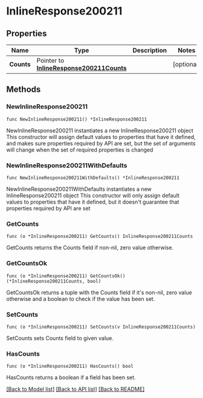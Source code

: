 # InlineResponse200211

## Properties

Name | Type | Description | Notes
------------ | ------------- | ------------- | -------------
**Counts** | Pointer to [**InlineResponse200211Counts**](InlineResponse200211Counts.md) |  | [optional] 

## Methods

### NewInlineResponse200211

`func NewInlineResponse200211() *InlineResponse200211`

NewInlineResponse200211 instantiates a new InlineResponse200211 object
This constructor will assign default values to properties that have it defined,
and makes sure properties required by API are set, but the set of arguments
will change when the set of required properties is changed

### NewInlineResponse200211WithDefaults

`func NewInlineResponse200211WithDefaults() *InlineResponse200211`

NewInlineResponse200211WithDefaults instantiates a new InlineResponse200211 object
This constructor will only assign default values to properties that have it defined,
but it doesn't guarantee that properties required by API are set

### GetCounts

`func (o *InlineResponse200211) GetCounts() InlineResponse200211Counts`

GetCounts returns the Counts field if non-nil, zero value otherwise.

### GetCountsOk

`func (o *InlineResponse200211) GetCountsOk() (*InlineResponse200211Counts, bool)`

GetCountsOk returns a tuple with the Counts field if it's non-nil, zero value otherwise
and a boolean to check if the value has been set.

### SetCounts

`func (o *InlineResponse200211) SetCounts(v InlineResponse200211Counts)`

SetCounts sets Counts field to given value.

### HasCounts

`func (o *InlineResponse200211) HasCounts() bool`

HasCounts returns a boolean if a field has been set.


[[Back to Model list]](../README.md#documentation-for-models) [[Back to API list]](../README.md#documentation-for-api-endpoints) [[Back to README]](../README.md)


